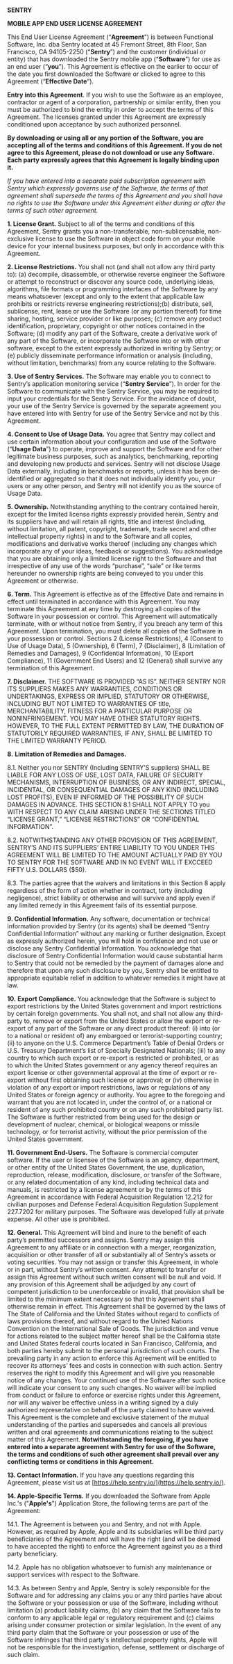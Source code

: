 **SENTRY**

**MOBILE APP END USER LICENSE AGREEMENT**

This End User License Agreement (“**Agreement**”) is between Functional Software, Inc. dba Sentry located at 45 Fremont Street, 8th Floor, San Francisco, CA 94105-2250 (“**Sentry**”) and the customer (individual or entity) that has downloaded the Sentry mobile app (“**Software**”) for use as an end user (“**you**”). This Agreement is effective on the earlier to occur of the date you first downloaded the Software or clicked to agree to this Agreement (“**Effective Date**”).

**Entry into this Agreement**. If you wish to use the Software as an employee, contractor or agent of a corporation, partnership or similar entity, then you must be authorized to bind the entity in order to accept the terms of this Agreement. The licenses granted under this Agreement are expressly conditioned upon acceptance by such authorized personnel.

**By downloading or using all or any portion of the Software, you are accepting all of the terms and conditions of this Agreement. If you do not agree to this Agreement, please do not download or use any Software. Each party expressly agrees that this Agreement is legally binding upon it.**

_If you have entered into a separate paid subscription agreement with Sentry which expressly governs use of the Software, the terms of that agreement shall supersede the terms of this Agreement and you shall have no rights to use the Software under this Agreement either during or after the terms of such other agreement._

**1\. License Grant.** Subject to all of the terms and conditions of this Agreement, Sentry grants you a non-transferable, non-sublicensable, non-exclusive license to use the Software in object code form on your mobile device for your internal business purposes, but only in accordance with this Agreement.

**2\. License Restrictions.** You shall not (and shall not allow any third party to): (a) decompile, disassemble, or otherwise reverse engineer the Software or attempt to reconstruct or discover any source code, underlying ideas, algorithms, file formats or programming interfaces of the Software by any means whatsoever (except and only to the extent that applicable law prohibits or restricts reverse engineering restrictions);(b) distribute, sell, sublicense, rent, lease or use the Software (or any portion thereof) for time sharing, hosting, service provider or like purposes; (c) remove any product identification, proprietary, copyright or other notices contained in the Software; (d) modify any part of the Software, create a derivative work of any part of the Software, or incorporate the Software into or with other software, except to the extent expressly authorized in writing by Sentry; or (e) publicly disseminate performance information or analysis (including, without limitation, benchmarks) from any source relating to the Software.

**3\. Use of Sentry Services.** The Software may enable you to connect to Sentry’s application monitoring service (“**Sentry Service**”). In order for the Software to communicate with the Sentry Service, you may be required to input your credentials for the Sentry Service. For the avoidance of doubt, your use of the Sentry Service is governed by the separate agreement you have entered into with Sentry for use of the Sentry Service and not by this Agreement.

**4\. Consent to Use of Usage Data.** You agree that Sentry may collect and use certain information about your configuration and use of the Software (“**Usage Data**”) to operate, improve and support the Software and for other legitimate business purposes, such as analytics, benchmarking, reporting and developing new products and services. Sentry will not disclose Usage Data externally, including in benchmarks or reports, unless it has been de-identified or aggregated so that it does not individually identify you, your users or any other person, and Sentry will not identify you as the source of Usage Data.

**5\. Ownership.** Notwithstanding anything to the contrary contained herein, except for the limited license rights expressly provided herein, Sentry and its suppliers have and will retain all rights, title and interest (including, without limitation, all patent, copyright, trademark, trade secret and other intellectual property rights) in and to the Software and all copies, modifications and derivative works thereof (including any changes which incorporate any of your ideas, feedback or suggestions). You acknowledge that you are obtaining only a limited license right to the Software and that irrespective of any use of the words “purchase”, “sale” or like terms hereunder no ownership rights are being conveyed to you under this Agreement or otherwise.

**6\. Term.** This Agreement is effective as of the Effective Date and remains in effect until terminated in accordance with this Agreement. You may terminate this Agreement at any time by destroying all copies of the Software in your possession or control. This Agreement will automatically terminate, with or without notice from Sentry, if you breach any term of this Agreement. Upon termination, you must delete all copies of the Software in your possession or control. Sections 2 (License Restrictions), 4 (Consent to Use of Usage Data), 5 (Ownership), 6 (Term), 7 (Disclaimer), 8 (Limitation of Remedies and Damages), 9 (Confidential Information), 10 (Export Compliance), 11 (Government End Users) and 12 (General) shall survive any termination of this Agreement.

**7\. Disclaimer.** THE SOFTWARE IS PROVIDED “AS IS”. NEITHER SENTRY NOR ITS SUPPLIERS MAKES ANY WARRANTIES, CONDITIONS OR UNDERTAKINGS, EXPRESS OR IMPLIED, STATUTORY OR OTHERWISE, INCLUDING BUT NOT LIMITED TO WARRANTIES OF title, MERCHANTABILITY, FITNESS FOR A PARTICULAR PURPOSE OR NONINFRINGEMENT. YOU MAY HAVE OTHER STATUTORY RIGHTS. HOWEVER, TO THE FULL EXTENT PERMITTED BY LAW, THE DURATION OF STATUTORILY REQUIRED WARRANTIES, IF ANY, SHALL BE LIMITED TO THE LIMITED WARRANTY PERIOD.

**8.** **Limitation of Remedies and Damages.**

8.1\. Neither you nor SENTRY (Including SENTRY’S suppliers) SHALL BE LIABLE FOR ANY LOSS OF USE, LOST DATA, FAILURE OF SECURITY MECHANISMS, INTERRUPTION OF BUSINESS, OR ANY INDIRECT, SPECIAL, INCIDENTAL, OR CONSEQUENTIAL DAMAGES OF ANY KIND (INCLUDING LOST PROFITS), EVEN IF INFORMED OF THE POSSIBILITY OF SUCH DAMAGES IN ADVANCE. THIS SECTION 8.1 SHALL NOT APPLY TO you WITH RESPECT TO ANY CLAIM ARISING UNDER THE SECTIONS TITLED “LICENSE GRANT,” “LICENSE RESTRICTIONS” OR “CONFIDENTIAL INFORMATION”.

8.2\. NOTWITHSTANDING ANY OTHER PROVISION OF THIS AGREEMENT, SENTRY’S AND ITS SUPPLIERS’ ENTIRE LIABILITY TO YOU UNDER THIS AGREEMENT WILL BE LIMITED TO THE AMOUNT ACTUALLY PAID BY YOU TO SENTRY FOR THE SOFTWARE AND IN NO EVENT WILL IT EXCCEED FIFTY U.S. DOLLARS ($50).

8.3\. The parties agree that the waivers and limitations in this Section 8 apply regardless of the form of action whether in contract, torty (including negligence), strict liability or otherwise and will survive and apply even if any limited remedy in this Agreement fails of its essential purpose.

**9\. Confidential Information.** Any software, documentation or technical information provided by Sentry (or its agents) shall be deemed “Sentry Confidential Information” without any marking or further designation. Except as expressly authorized herein, you will hold in confidence and not use or disclose any Sentry Confidential Information. You acknowledge that disclosure of Sentry Confidential Information would cause substantial harm to Sentry that could not be remedied by the payment of damages alone and therefore that upon any such disclosure by you, Sentry shall be entitled to appropriate equitable relief in addition to whatever remedies it might have at law.

**10.** **Export Compliance.** You acknowledge that the Software is subject to export restrictions by the United States government and import restrictions by certain foreign governments. You shall not, and shall not allow any third-party to, remove or export from the United States or allow the export or re-export of any part of the Software or any direct product thereof: (i) into (or to a national or resident of) any embargoed or terrorist-supporting country; (ii) to anyone on the U.S. Commerce Department’s Table of Denial Orders or U.S. Treasury Department’s list of Specially Designated Nationals; (iii) to any country to which such export or re-export is restricted or prohibited, or as to which the United States government or any agency thereof requires an export license or other governmental approval at the time of export or re-export without first obtaining such license or approval; or (iv) otherwise in violation of any export or import restrictions, laws or regulations of any United States or foreign agency or authority. You agree to the foregoing and warrant that you are not located in, under the control of, or a national or resident of any such prohibited country or on any such prohibited party list. The Software is further restricted from being used for the design or development of nuclear, chemical, or biological weapons or missile technology, or for terrorist activity, without the prior permission of the United States government.

**11\. Government End-Users.** The Software is commercial computer software. If the user or licensee of the Software is an agency, department, or other entity of the United States Government, the use, duplication, reproduction, release, modification, disclosure, or transfer of the Software, or any related documentation of any kind, including technical data and manuals, is restricted by a license agreement or by the terms of this Agreement in accordance with Federal Acquisition Regulation 12.212 for civilian purposes and Defense Federal Acquisition Regulation Supplement 227.7202 for military purposes. The Software was developed fully at private expense. All other use is prohibited.

**12\. General.** This Agreement will bind and inure to the benefit of each party’s permitted successors and assigns. Sentry may assign this Agreement to any affiliate or in connection with a merger, reorganization, acquisition or other transfer of all or substantially all of Sentry’s assets or voting securities. You may not assign or transfer this Agreement, in whole or in part, without Sentry’s written consent. Any attempt to transfer or assign this Agreement without such written consent will be null and void. If any provision of this Agreement shall be adjudged by any court of competent jurisdiction to be unenforceable or invalid, that provision shall be limited to the minimum extent necessary so that this Agreement shall otherwise remain in effect. This Agreement shall be governed by the laws of The State of California and the United States without regard to conflicts of laws provisions thereof, and without regard to the United Nations Convention on the International Sale of Goods. The jurisdiction and venue for actions related to the subject matter hereof shall be the California state and United States federal courts located in San Francisco, California, and both parties hereby submit to the personal jurisdiction of such courts. The prevailing party in any action to enforce this Agreement will be entitled to recover its attorneys’ fees and costs in connection with such action. Sentry reserves the right to modify this Agreement and will give you reasonable notice of any changes. Your continued use of the Software after such notice will indicate your consent to any such changes. No waiver will be implied from conduct or failure to enforce or exercise rights under this Agreement, nor will any waiver be effective unless in a writing signed by a duly authorized representative on behalf of the party claimed to have waived. This Agreement is the complete and exclusive statement of the mutual understanding of the parties and supersedes and cancels all previous written and oral agreements and communications relating to the subject matter of this Agreement. **Notwithstanding the foregoing, if you have entered into a separate agreement with Sentry for use of the Software, the terms and conditions of such other agreement shall prevail over any conflicting terms or conditions in this Agreement.**

**13\. Contact Information.** If you have any questions regarding this Agreement, please visit us at [https://help.sentry.io/](https://help.sentry.io/).

**14\. Apple-Specific Terms.** If you downloaded the Software from Apple Inc.'s ("**Apple's**") Application Store, the following terms are part of the Agreement:

14.1\. The Agreement is between you and Sentry, and not with Apple. However, as required by Apple, Apple and its subsidiaries will be third party beneficiaries of the Agreement and will have the right (and will be deemed to have accepted the right) to enforce the Agreement against you as a third party beneficiary.

14.2\. Apple has no obligation whatsoever to furnish any maintenance or support services with respect to the Software.

14.3\. As between Sentry and Apple, Sentry is solely responsible for the Software and for addressing any claims you or any third parties have about the Software or your possession or use of the Software, including without limitation (a) product liability claims, (b) any claim that the Software fails to conform to any applicable legal or regulatory requirement and (c) claims arising under consumer protection or similar legislation. In the event of any third party claim that the Software or your possession or use of the Software infringes that third party's intellectual property rights, Apple will not be responsible for the investigation, defense, settlement or discharge of such claim.